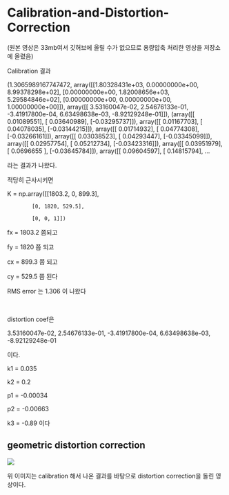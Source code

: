 # Calibration-and-Distortion-Correction

(원본 영상은 33mb여서 깃허브에 올릴 수가 없으므로 용량압축 처리한 영상을 저장소에 올렸음)

Calibration 결과
<br>

(1.3065989167747472, array([[1.80328431e+03, 0.00000000e+00, 8.99378298e+02],
       [0.00000000e+00, 1.82008656e+03, 5.29584846e+02],
       [0.00000000e+00, 0.00000000e+00, 1.00000000e+00]]), array([[ 3.53160047e-02,  2.54676133e-01, -3.41917800e-04,
         6.63498638e-03, -8.92129248e-01]]), (array([[ 0.01089551],
       [ 0.03640989],
       [-0.03295737]]), array([[ 0.01167703],
       [ 0.04078035],
       [-0.03144215]]), array([[ 0.01714932],
       [ 0.04774308],
       [-0.03266161]]), array([[ 0.03038523],
       [ 0.04293447],
       [-0.03345099]]), array([[ 0.02957754],
       [ 0.05212734],
       [-0.03423316]]), array([[ 0.03951979],
       [ 0.0696655 ],
       [-0.03645784]]), array([[ 0.09604597],
       [ 0.14815794],
       ...
       
라는 결과가 나왔다.

적당히 근사시키면

K = np.array([[1803.2, 0, 899.3],

            [0, 1820, 529.5],
            
            [0, 0, 1]])

fx = 1803.2 쯤되고

fy = 1820 쯤 되고

cx = 899.3 쯤 되고

cy = 529.5 쯤 된다

RMS error 는 1.306 이 나왔다

<br>

distortion coef은

3.53160047e-02,  2.54676133e-01, -3.41917800e-04, 6.63498638e-03, -8.92129248e-01

이다.

k1 = 0.035

k2 = 0.2

p1 = -0.00034

p2 = -0.00663

k3 = -0.89 이다

## geometric distortion correction

<img src=https://github.com/KimximyaFan/Calibration-and-Distortion-Correction/assets/107273680/68e0a88d-77f7-4258-88a3-492aef22f681>

위 이미지는 calibration 해서 나온 결과를 바탕으로 distortion correction을 돌린 영상이다.
